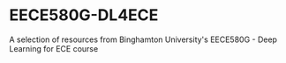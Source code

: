 # EECE580G-DL4ECE
A selection of resources from Binghamton University's EECE580G - Deep Learning for ECE course
